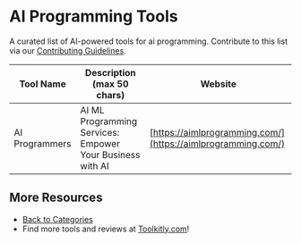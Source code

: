 # AI Programming Tools

A curated list of AI-powered tools for ai programming. Contribute to this list via our [Contributing Guidelines](../CONTRIBUTING.md).

| Tool Name | Description (max 50 chars) | Website |
|-----------|----------------------------|---------|
| AI Programmers | AI ML Programming Services: Empower Your Business with AI | [https://aimlprogramming.com/](https://aimlprogramming.com/) |

## More Resources
- [Back to Categories](https://github.com/ToolkitlyAI/awesome-ai-tools/blob/master/README.md)
- Find more tools and reviews at [Toolkitly.com](https://toolkitly.com)!
